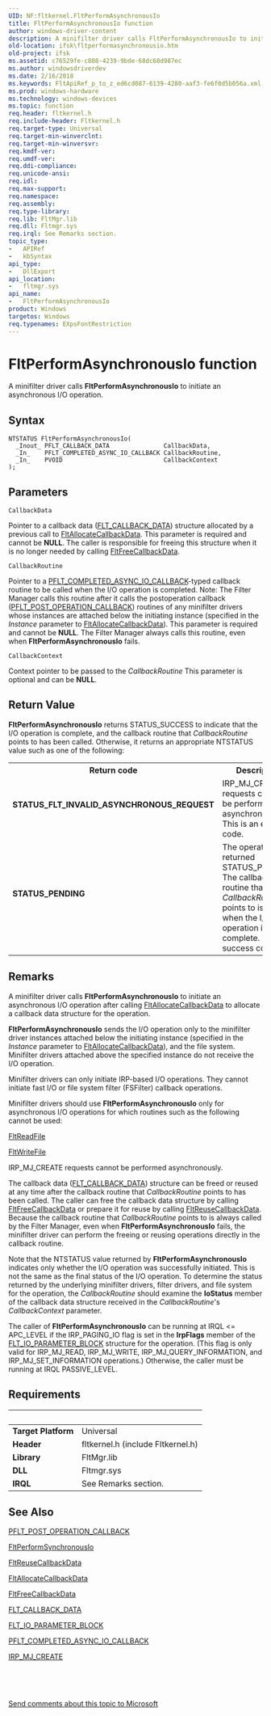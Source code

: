 ```yaml
---
UID: NF:fltkernel.FltPerformAsynchronousIo
title: FltPerformAsynchronousIo function
author: windows-driver-content
description: A minifilter driver calls FltPerformAsynchronousIo to initiate an asynchronous I/O operation.
old-location: ifsk\fltperformasynchronousio.htm
old-project: ifsk
ms.assetid: c76529fe-c808-4239-9bde-68dc68d987ec
ms.author: windowsdriverdev
ms.date: 2/16/2018
ms.keywords: FltApiRef_p_to_z_ed6cd087-6139-4280-aaf3-fe6f0d5b056a.xml, FltPerformAsynchronousIo, FltPerformAsynchronousIo function [Installable File System Drivers], fltkernel/FltPerformAsynchronousIo, ifsk.fltperformasynchronousio
ms.prod: windows-hardware
ms.technology: windows-devices
ms.topic: function
req.header: fltkernel.h
req.include-header: Fltkernel.h
req.target-type: Universal
req.target-min-winverclnt: 
req.target-min-winversvr: 
req.kmdf-ver: 
req.umdf-ver: 
req.ddi-compliance: 
req.unicode-ansi: 
req.idl: 
req.max-support: 
req.namespace: 
req.assembly: 
req.type-library: 
req.lib: FltMgr.lib
req.dll: Fltmgr.sys
req.irql: See Remarks section.
topic_type:
-	APIRef
-	kbSyntax
api_type:
-	DllExport
api_location:
-	fltmgr.sys
api_name:
-	FltPerformAsynchronousIo
product: Windows
targetos: Windows
req.typenames: EXpsFontRestriction
---
```



# FltPerformAsynchronousIo function
A minifilter driver calls <b>FltPerformAsynchronousIo</b> to initiate an asynchronous I/O operation.

## Syntax

````
NTSTATUS FltPerformAsynchronousIo(
  _Inout_ PFLT_CALLBACK_DATA               CallbackData,
  _In_    PFLT_COMPLETED_ASYNC_IO_CALLBACK CallbackRoutine,
  _In_    PVOID                            CallbackContext
);
````

## Parameters

`CallbackData`

Pointer to a callback data (<a href="..\fltkernel\ns-fltkernel-_flt_callback_data.md">FLT_CALLBACK_DATA</a>) structure allocated by a previous call to <a href="..\fltkernel\nf-fltkernel-fltallocatecallbackdata.md">FltAllocateCallbackData</a>. This parameter is required and cannot be <b>NULL</b>. The caller is responsible for freeing this structure when it is no longer needed by calling <a href="..\fltkernel\nf-fltkernel-fltfreecallbackdata.md">FltFreeCallbackData</a>.

`CallbackRoutine`

Pointer to a <a href="..\fltkernel\nc-fltkernel-pflt_completed_async_io_callback.md">PFLT_COMPLETED_ASYNC_IO_CALLBACK</a>-typed callback routine to be called when the I/O operation is completed. Note: The Filter Manager calls this routine after it calls the postoperation callback (<a href="..\fltkernel\nc-fltkernel-pflt_post_operation_callback.md">PFLT_POST_OPERATION_CALLBACK</a>) routines of any minifilter drivers whose instances are attached below the initiating instance (specified in the <i>Instance</i> parameter to <a href="..\fltkernel\nf-fltkernel-fltallocatecallbackdata.md">FltAllocateCallbackData</a>). This parameter is required and cannot be <b>NULL</b>. The Filter Manager always calls this routine, even when <b>FltPerformAsynchronousIo</b> fails.

`CallbackContext`

Context pointer to be passed to the <i>CallbackRoutine</i> This parameter is optional and can be <b>NULL</b>.


## Return Value

<b>FltPerformAsynchronousIo</b> returns STATUS_SUCCESS to indicate that the I/O operation is complete, and the callback routine that <i>CallbackRoutine</i> points to has been called. Otherwise, it returns an appropriate NTSTATUS value such as one of the following: 

<table>
<tr>
<th>Return code</th>
<th>Description</th>
</tr>
<tr>
<td width="40%">
<dl>
<dt><b>STATUS_FLT_INVALID_ASYNCHRONOUS_REQUEST</b></dt>
</dl>
</td>
<td width="60%">
IRP_MJ_CREATE requests cannot be performed asynchronously. This is an error code. 

</td>
</tr>
<tr>
<td width="40%">
<dl>
<dt><b>STATUS_PENDING</b></dt>
</dl>
</td>
<td width="60%">
The operation returned STATUS_PENDING. The callback routine that <i>CallbackRoutine</i> points to is called when the I/O operation is complete. This is a success code. 

</td>
</tr>
</table>

## Remarks

A minifilter driver calls <b>FltPerformAsynchronousIo</b> to initiate an asynchronous I/O operation after calling <a href="..\fltkernel\nf-fltkernel-fltallocatecallbackdata.md">FltAllocateCallbackData</a> to allocate a callback data structure for the operation. 

<b>FltPerformAsynchronousIo</b> sends the I/O operation only to the minifilter driver instances attached below the initiating instance (specified in the <i>Instance</i> parameter to <a href="..\fltkernel\nf-fltkernel-fltallocatecallbackdata.md">FltAllocateCallbackData</a>), and the file system. Minifilter drivers attached above the specified instance do not receive the I/O operation. 

Minifilter drivers can only initiate IRP-based I/O operations. They cannot initiate fast I/O or file system filter (FSFilter) callback operations. 

Minifilter drivers should use <b>FltPerformAsynchronousIo</b> only for asynchronous I/O operations for which routines such as the following cannot be used: 


<a href="..\fltkernel\nf-fltkernel-fltreadfile.md">FltReadFile</a>



<a href="..\fltkernel\nf-fltkernel-fltwritefile.md">FltWriteFile</a>


IRP_MJ_CREATE requests cannot be performed asynchronously. 

The callback data (<a href="..\fltkernel\ns-fltkernel-_flt_callback_data.md">FLT_CALLBACK_DATA</a>) structure can be freed or reused at any time after the callback routine that <i>CallbackRoutine</i> points to has been called. The caller can free the callback data structure by calling <a href="..\fltkernel\nf-fltkernel-fltfreecallbackdata.md">FltFreeCallbackData</a> or prepare it for reuse by calling <a href="..\fltkernel\nf-fltkernel-fltreusecallbackdata.md">FltReuseCallbackData</a>. Because the callback routine that <i>CallbackRoutine</i> points to is always called by the Filter Manager, even when <b>FltPerformAsynchronousIo</b> fails, the minifilter driver can perform the freeing or reusing operations directly in the callback routine.

Note that the NTSTATUS value returned by <b>FltPerformAsynchronousIo</b> indicates only whether the I/O operation was successfully initiated. This is not the same as the final status of the I/O operation. To determine the status returned by the underlying minifilter drivers, filter drivers, and file system for the operation, the <i>CallbackRoutine</i> should examine the <b>IoStatus</b> member of the callback data structure received in the <i>CallbackRoutine</i>'s <i>CallbackContext</i> parameter. 

The caller of <b>FltPerformAsynchronousIo</b> can be running at IRQL &lt;= APC_LEVEL if the IRP_PAGING_IO flag is set in the <b>IrpFlags</b> member of the <a href="..\fltkernel\ns-fltkernel-_flt_io_parameter_block.md">FLT_IO_PARAMETER_BLOCK</a> structure for the operation. (This flag is only valid for IRP_MJ_READ, IRP_MJ_WRITE, IRP_MJ_QUERY_INFORMATION, and IRP_MJ_SET_INFORMATION operations.) Otherwise, the caller must be running at IRQL PASSIVE_LEVEL.

## Requirements
| &nbsp; | &nbsp; |
| ---- |:---- |
| **Target Platform** | Universal |
| **Header** | fltkernel.h (include Fltkernel.h) |
| **Library** | FltMgr.lib |
| **DLL** | Fltmgr.sys |
| **IRQL** | See Remarks section. |

## See Also

<a href="..\fltkernel\nc-fltkernel-pflt_post_operation_callback.md">PFLT_POST_OPERATION_CALLBACK</a>



<a href="..\fltkernel\nf-fltkernel-fltperformsynchronousio.md">FltPerformSynchronousIo</a>



<a href="..\fltkernel\nf-fltkernel-fltreusecallbackdata.md">FltReuseCallbackData</a>



<a href="..\fltkernel\nf-fltkernel-fltallocatecallbackdata.md">FltAllocateCallbackData</a>



<a href="..\fltkernel\nf-fltkernel-fltfreecallbackdata.md">FltFreeCallbackData</a>



<a href="..\fltkernel\ns-fltkernel-_flt_callback_data.md">FLT_CALLBACK_DATA</a>



<a href="..\fltkernel\ns-fltkernel-_flt_io_parameter_block.md">FLT_IO_PARAMETER_BLOCK</a>



<a href="..\fltkernel\nc-fltkernel-pflt_completed_async_io_callback.md">PFLT_COMPLETED_ASYNC_IO_CALLBACK</a>



<a href="https://msdn.microsoft.com/library/windows/hardware/ff548630">IRP_MJ_CREATE</a>



 

 

<a href="mailto:wsddocfb@microsoft.com?subject=Documentation%20feedback [ifsk\ifsk]:%20FltPerformAsynchronousIo function%20 RELEASE:%20(2/16/2018)&amp;body=%0A%0APRIVACY STATEMENT%0A%0AWe use your feedback to improve the documentation. We don't use your email address for any other purpose, and we'll remove your email address from our system after the issue that you're reporting is fixed. While we're working to fix this issue, we might send you an email message to ask for more info. Later, we might also send you an email message to let you know that we've addressed your feedback.%0A%0AFor more info about Microsoft's privacy policy, see http://privacy.microsoft.com/en-us/default.aspx." title="Send comments about this topic to Microsoft">Send comments about this topic to Microsoft</a>